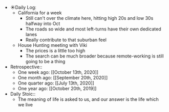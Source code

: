 - ☀️Daily Log:
    - California for a week
        - Still can't over the climate here, hitting high 20s and low 30s halfway into Oct
        - The roads so wide and most left-turns have their own dedicated lanes
        - Really contribute to that suburban feel
    - House Hunting meeting with Viki
        - The prices is a little too high
        - The search can be much broader because remote-working is still going to be a thing
- Retrospective::
    - One week ago: [[October 13th, 2020]]
    - One month ago: [[September 20th, 2020]]
    - One quarter ago: [[July 13th, 2020]]
    - One year ago: [[October 20th, 2019]]
- Daily Stoic::
    - The meaning of life is asked to us, and our answer is the life which we live

